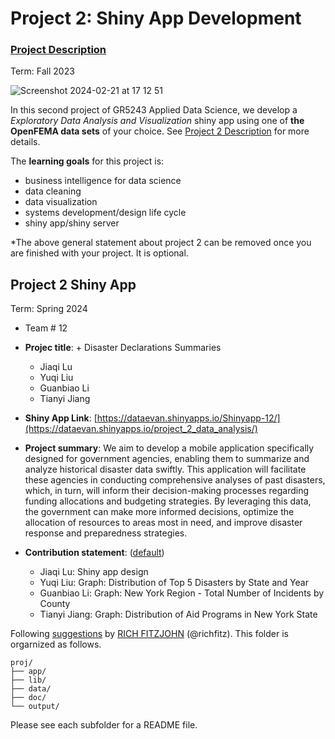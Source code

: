 # Project 2: Shiny App Development

### [Project Description](doc/project2_desc.md)

Term: Fall 2023

![Screenshot 2024-02-21 at 17 12 51](https://github.com/aqkelly/ads-Spring2024-project2-shinyapp-group12/assets/145166784/2260f86d-bd7c-4f26-97a4-2a9d6f22361a)


In this second project of GR5243 Applied Data Science, we develop a *Exploratory Data Analysis and Visualization* shiny app using one of **the OpenFEMA data sets** of your choice. See [Project 2 Description](doc/project2_desc.md) for more details.  

The **learning goals** for this project is:

- business intelligence for data science
- data cleaning
- data visualization
- systems development/design life cycle
- shiny app/shiny server

*The above general statement about project 2 can be removed once you are finished with your project. It is optional.

## Project 2 Shiny App
Term: Spring 2024

+ Team # 12
+ **Projec title**: + Disaster Declarations Summaries
	+ Jiaqi Lu
	+ Yuqi Liu
	+ Guanbiao Li
	+ Tianyi Jiang

+ **Shiny App Link**: [https://dataevan.shinyapps.io/Shinyapp-12/](https://dataevan.shinyapps.io/project_2_data_analysis/)
	
+ **Project summary**: We aim to develop a mobile application specifically designed for government agencies, enabling them to summarize and analyze historical disaster data swiftly. This application will facilitate these agencies in conducting comprehensive analyses of past disasters, which, in turn, will inform their decision-making processes regarding funding allocations and budgeting strategies. By leveraging this data, the government can make more informed decisions, optimize the allocation of resources to areas most in need, and improve disaster response and preparedness strategies.

+ **Contribution statement**: ([default](doc/a_note_on_contributions.md))
	+ Jiaqi Lu: Shiny app design
	+ Yuqi Liu: Graph: Distribution of Top 5 Disasters by State and Year
	+ Guanbiao Li: Graph: New York Region - Total Number of Incidents by County
	+ Tianyi Jiang: Graph: Distribution of Aid Programs in New York State

Following [suggestions](http://nicercode.github.io/blog/2013-04-05-projects/) by [RICH FITZJOHN](http://nicercode.github.io/about/#Team) (@richfitz). This folder is orgarnized as follows.

```
proj/
├── app/
├── lib/
├── data/
├── doc/
└── output/
```

Please see each subfolder for a README file.

